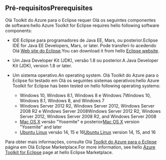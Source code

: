 ## <a name="prerequisites"></a><span data-ttu-id="292b5-101">Pré-requisitos</span><span class="sxs-lookup"><span data-stu-id="292b5-101">Prerequisites</span></span>
<span data-ttu-id="292b5-102">Olá Toolkit do Azure para o Eclipse requer Olá os seguintes componentes de software:</span><span class="sxs-lookup"><span data-stu-id="292b5-102">hello Azure Toolkit for Eclipse requires hello following software components:</span></span>

* <span data-ttu-id="292b5-103">IDE Eclipse para programadores de Java EE, Mars, ou posterior.</span><span class="sxs-lookup"><span data-stu-id="292b5-103">Eclipse IDE for Java EE Developers, Mars, or later.</span></span> <span data-ttu-id="292b5-104">Pode transferi-lo acedendo Olá [Web site do Eclipse](http://www.eclipse.org/downloads/).</span><span class="sxs-lookup"><span data-stu-id="292b5-104">You can download it from hello [Eclipse website](http://www.eclipse.org/downloads/).</span></span>

* <span data-ttu-id="292b5-105">Um Java Developer Kit (JDK), versão 1.8 ou posterior.</span><span class="sxs-lookup"><span data-stu-id="292b5-105">A Java Developer Kit (JDK), version 1.8 or later.</span></span>

* <span data-ttu-id="292b5-106">Um sistema operativo.</span><span class="sxs-lookup"><span data-stu-id="292b5-106">An operating system.</span></span> <span data-ttu-id="292b5-107">Olá Toolkit do Azure para o Eclipse foi testado em Olá os seguintes sistemas operativos:</span><span class="sxs-lookup"><span data-stu-id="292b5-107">hello Azure Toolkit for Eclipse has been tested on hello following operating systems:</span></span>
  
  * <span data-ttu-id="292b5-108">Windows 10, Windows 8.1, Windows 8 e Windows 7</span><span class="sxs-lookup"><span data-stu-id="292b5-108">Windows 10, Windows 8.1, Windows 8, and Windows 7</span></span>
  * <span data-ttu-id="292b5-109">Windows Server 2012 R2, Windows Server 2012, Windows Server 2008 R2 e Windows Server 2008</span><span class="sxs-lookup"><span data-stu-id="292b5-109">Windows Server 2012 R2, Windows Server 2012, Windows Server 2008 R2, and Windows Server 2008</span></span>
  * <span data-ttu-id="292b5-110">[Mac OS X](http://www.apple.com/osx) versão "Yosemite" e posterior</span><span class="sxs-lookup"><span data-stu-id="292b5-110">[Mac OS X](http://www.apple.com/osx) version "Yosemite" and later</span></span>
  * <span data-ttu-id="292b5-111">[Ubuntu Linux](http://www.ubuntu.com) versão 14, 15 e 16</span><span class="sxs-lookup"><span data-stu-id="292b5-111">[Ubuntu Linux](http://www.ubuntu.com) version 14, 15, and 16</span></span>

<span data-ttu-id="292b5-112">Para obter mais informações, consulte Olá [Toolkit do Azure para o Eclipse](http://marketplace.eclipse.org/content/azure-toolkit-eclipse) página em Olá Eclipse Marketplace.</span><span class="sxs-lookup"><span data-stu-id="292b5-112">For more information, see hello [Azure Toolkit for Eclipse](http://marketplace.eclipse.org/content/azure-toolkit-eclipse) page at hello Eclipse Marketplace.</span></span>

<!--
> [!IMPORTANT]
> If you are using hello Azure Toolkit for Eclipse on Windows, hello toolkit requires installing hello Azure SDK 2.9.6 or later in order toouse hello Azure emulator. You have two options for installing hello Azure SDK:
> 
> * You can download and install hello Azure SDK by using hello [Web Platform Installer (WebPI)](http://go.microsoft.com/fwlink/?LinkID=252838).
> * If you do not have hello Azure SDK installed when you create your first Azure deployment project, you will be prompted tooautomatically download install hello requisite version of hello Azure SDK.
> 
> Note that hello Azure SDK is required on Windows only.
> 
> 
-->
